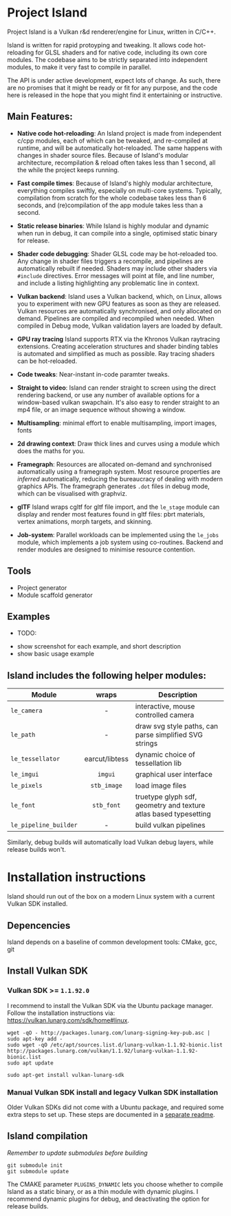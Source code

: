 # Project Island

Project Island is a Vulkan r&d renderer/engine for Linux, written in C/C++.

Island is written for rapid protoyping and tweaking. It allows code hot-reloading for GLSL shaders and for native code, including its own core modules. The codebase aims to be strictly separated into independent modules, to make it very fast to compile in parallel.

The API is under active development, expect lots of change. As such, there are no promises that it might be ready or fit for any purpose, and the code here is released in the hope that you might find it entertaining or instructive.

## Main Features:

* **Native code hot-reloading**: An Island project is made from independent c/cpp modules, each of which can be tweaked, and re-compiled at runtime, and will be automatically hot-reloaded. The same happens with changes in shader source files. Because of Island's modular architecture, recompilation & reload often takes less than 1 second, all the while the project keeps running.

* **Fast compile times**: Because of Island's highly modular architecture, everything compiles swiftly, especially on multi-core systems. Typically, compilation from scratch for the whole codebase takes less than 6 seconds, and (re)compilation of the app module takes less than a second.

* **Static release binaries**: While Island is highly modular and dynamic when run in debug, it can compile into a single, optimised static binary for release. 

* **Shader code debugging**: Shader GLSL code may be hot-reloaded too. Any change in shader files triggers a recompile, and pipelines are automatically rebuilt if needed. Shaders may include other shaders via `#include` directives. Error messages will point at file, and line number, and include a listing highlighting any problematic line in context.

* **Vulkan backend**: Island uses a Vulkan backend, which, on Linux, allows you to experiment with new GPU features as soon as they are released. Vulkan resources are automatically synchronised, and only allocated on demand. Pipelines are compiled and recompiled when needed. When compiled in Debug mode, Vulkan validation layers are loaded by default.

* **GPU ray tracing** Island supports RTX via the Khronos Vulkan raytracing extensions. Creating acceleration structures and shader binding tables is automated and simplified as much as possible. Ray tracing shaders can be hot-reloaded.

* **Code tweaks**: Near-instant in-code paramter tweaks.

* **Straight to video**: Island can render straight to screen using the direct rendering backend, or use any number of available options for a window-based vulkan swapchain. It's also easy to render straight to an mp4 file, or an image sequence without showing a window.

* **Multisampling**: minimal effort to enable multisampling, import images, fonts

* **2d drawing context**: Draw thick lines and curves using a module which does the maths for you.

* **Framegraph**: Resources are allocated on-demand and synchronised automatically using a framegraph system. Most resource properties are *inferred* automatically, reducing the bureaucracy of dealing with modern graphics APIs. The framegraph generates `.dot` files in debug mode, which can be visualised with graphviz.

* **glTF** Island wraps cgltf for gltf file import, and the `le_stage` module can display and render most features found in gltf files: pbrt materials, vertex animations, morph targets, and skinning.

* **Job-system**: Parallel workloads can be implemented using the `le_jobs` module, which implements a job system using co-routines. Backend and render modules are designed to minimise resource contention.

## Tools
+ Project generator
+ Module scaffold generator

## Examples 

* TODO:
- show screenshot for each example, and short description
- show basic usage example

## Island includes the following helper modules: 

| Module | wraps | Description | 
| --- | :---: | --- | 
| `le_camera` | - | interactive, mouse controlled camera |
| `le_path` | - | draw svg style paths, can parse simplified SVG strings | 
| `le_tessellator` | earcut/libtess | dynamic choice of tessellation lib |
| `le_imgui` | `imgui` | graphical user interface |
| `le_pixels` | `stb_image` | load image files |
| `le_font` | `stb_font` | truetype glyph sdf, geometry and texture atlas based typesetting |
| `le_pipeline_builder` | - | build vulkan pipelines | 


Similarly, debug builds will automatically load Vulkan debug layers,
while release builds won't.

# Installation instructions

Island should run out of the box on a modern Linux system with
a current Vulkan SDK installed. 

## Depencencies

Island depends on a baseline of common development tools: CMake, gcc, git 

## Install Vulkan SDK 

### Vulkan SDK >= `1.1.92.0`

I recommend to install the Vulkan SDK via the Ubuntu package manager.
Follow the installation instructions via:
<https://vulkan.lunarg.com/sdk/home#linux>.

    wget -qO - http://packages.lunarg.com/lunarg-signing-key-pub.asc | sudo apt-key add -
    sudo wget -qO /etc/apt/sources.list.d/lunarg-vulkan-1.1.92-bionic.list http://packages.lunarg.com/vulkan/1.1.92/lunarg-vulkan-1.1.92-bionic.list
    sudo apt update

    sudo apt-get install vulkan-lunarg-sdk

### Manual Vulkan SDK install and legacy Vulkan SDK installation

Older Vulkan SDKs did not come with a Ubuntu package, and required
some extra steps to set up. These steps are documented in a [separate
readme](legacy_sdk_installation_instructions.md). 

## Island compilation

*Remember to update submodules before building*

    git submodule init
    git submodule update

The CMAKE parameter `PLUGINS_DYNAMIC` lets you choose whether to compile Island as a static binary, or as a thin module with dynamic plugins. I recommend dynamic plugins for debug, and deactivating the option for release builds.

